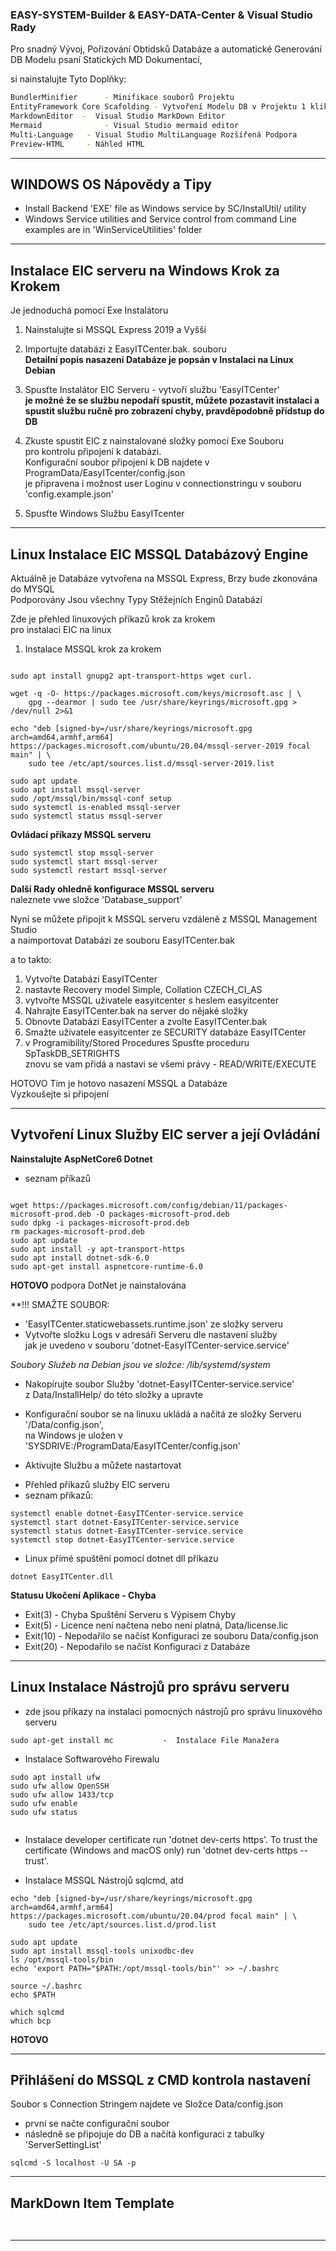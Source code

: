 ### EASY-SYSTEM-Builder & EASY-DATA-Center & Visual Studio Rady    

Pro snadný Vývoj, Pořizování Obtidsků Databáze a automatické Generování DB Modelu
psaní Statických MD Dokumentací, 

si nainstalujte Tyto Doplňky:

```bash
BundlerMinifier      - Minifikace souborů Projektu 
EntityFramework Core Scafolding - Vytvoření Modelu DB v Projektu 1 kliknutím
MarkdownEditor  -  Visual Studio MarkDown Editor
Mermaid              - Visual Studio mermaid editor 
Multi-Language   - Visual Studio MultiLanguage Rozšířená Podpora
Preview-HTML     - Náhled HTML

```

---    

## WINDOWS OS Nápovědy a Tipy    
* Install Backend 'EXE' file as Windows service by SC/InstalUtil/ utility    
* Windows Service utilities and Service control from command Line examples are in 'WinServiceUtilities' folder    
    
    
    
---    
    
    
## Instalace EIC serveru na Windows Krok za Krokem    
    
Je jednoduchá pomocí Exe Instalátoru    
    
1. Nainstalujte si MSSQL Express 2019 a Vyšší    
2. Importujte databázi z EasyITCenter.bak. souboru   
   **Detailní popis nasazení Databáze je popsán v Instalaci na Linux Debian**   
  
3. Spusťte Instalátor EIC  Serveru - vytvoří službu 'EasyITCenter'  
   **je možné že se službu nepodaří spustit, můžete pozastavit instalaci a   
   spustit službu ručně pro zobrazení chyby, pravděpodobně přídstup do DB**   

4. Zkuste spustit EIC z nainstalované složky pomocí Exe Souboru    
   pro kontrolu připojení k databázi.   
   Konfigurační soubor připojení k DB najdete v ProgramData/EasyITcenter/config.json     
   je připravena i možnost user Loginu v connectionstringu v souboru 'config.example.json'   
5. Spusťte Windows Službu EasyITcenter    
    

   
    
---    
    
    
## Linux Instalace EIC MSSQL Databázový Engine     
Aktuálně je Databáze vytvořena na MSSQL Express, Brzy bude zkonována do MYSQL   
Podporovány Jsou všechny Typy Stěžejních Enginů Databází   

    
Zde je přehled linuxových příkazů krok za krokem    
pro instalaci EIC  na linux    
    
1. Instalace MSSQL krok za krokem    
    
```    
    
sudo apt install gnupg2 apt-transport-https wget curl.    
    
wget -q -O- https://packages.microsoft.com/keys/microsoft.asc | \    
    gpg --dearmor | sudo tee /usr/share/keyrings/microsoft.gpg > /dev/null 2>&1    
    
echo "deb [signed-by=/usr/share/keyrings/microsoft.gpg arch=amd64,armhf,arm64] https://packages.microsoft.com/ubuntu/20.04/mssql-server-2019 focal main" | \    
    sudo tee /etc/apt/sources.list.d/mssql-server-2019.list    
    
sudo apt update    
sudo apt install mssql-server    
sudo /opt/mssql/bin/mssql-conf setup    
sudo systemctl is-enabled mssql-server    
sudo systemctl status mssql-server    
```    

**Ovládací příkazy MSSQL serveru**   

```  
sudo systemctl stop mssql-server   
sudo systemctl start mssql-server   
sudo systemctl restart mssql-server   
```   

**Další Rady ohledně konfigurace MSSQL serveru**   
naleznete vwe složce 'Database_support'

    
Nyní se můžete připojit k MSSQL serveru vzdáleně z MSSQL Management Studio    
a naimportovat Databázi ze souboru EasyITCenter.bak    
    
a to takto:    
1. Vytvořte Databázi EasyITCenter    
2. nastavte Recovery model Simple, Collation CZECH_CI_AS    
3. vytvořte MSSQL uživatele easyitcenter s heslem easyitcenter    
4. Nahrajte  EasyITCenter.bak  na server do nějaké složky    
5. Obnovte Databázi EasyITCenter a zvolte EasyITCenter.bak    
6. Smažte uživatele easyitcenter ze SECURITY databáze EasyITCenter    
7. v Programibility/Stored Procedures Spusťte proceduru SpTaskDB_SETRIGHTS    
    znovu se vam přidá a nastavi se všemi právy - READ/WRITE/EXECUTE    
    
HOTOVO  Tím je hotovo nasazení MSSQL a Databáze    
Vyzkoušejte si připojení    
    
    
---    
    

## Vytvoření Linux Služby EIC server a její Ovládání    
    
**Nainstalujte AspNetCore6 Dotnet**    

* seznam příkazů   
```    

wget https://packages.microsoft.com/config/debian/11/packages-microsoft-prod.deb -O packages-microsoft-prod.deb   
sudo dpkg -i packages-microsoft-prod.deb    
rm packages-microsoft-prod.deb   
sudo apt update   
sudo apt install -y apt-transport-https   
sudo apt install dotnet-sdk-6.0   
sudo apt-get install aspnetcore-runtime-6.0    

```   
**HOTOVO** podpora DotNet je nainstalována   

**!!! SMAŽTE SOUBOR:   
- 'EasyITCenter.staticwebassets.runtime.json' ze složky serveru       
- Vytvořte složku Logs v adresáři Serveru dle nastavení služby   
  jak je uvedeno v souboru 'dotnet-EasyITCenter-service.service'   


*Soubory Služeb na Debian jsou ve složce: /lib/systemd/system*    

- Nakopírujte soubor Služby 'dotnet-EasyITCenter-service.service'   
  z Data/InstallHelp/ do této složky a upravte   
- Konfigurační soubor se na linuxu ukládá a načítá ze složky Serveru '/Data/config.json',   
  na Windows je uložen v 'SYSDRIVE:/ProgramData/EasyITCenter/config.json'   

- Aktivujte Službu a můžete nastartovat    
    
* Přehled příkazů služby EIC serveru    
* seznam příkazů:   
```    
systemctl enable dotnet-EasyITCenter-service.service    
systemctl start dotnet-EasyITCenter-service.service    
systemctl status dotnet-EasyITCenter-service.service    
systemctl stop dotnet-EasyITCenter-service.service    
```    
* Linux přímé spuštění pomocí dotnet dll příkazu    
    
```    
dotnet EasyITCenter.dll    
```    

**Statusu Ukočení Aplikace - Chyba**    

- Exit(3)  - Chyba Spuštění Serveru s Výpisem Chyby 
- Exit(5)  - Licence není načtena nebo není platná, Data/license.lic    
- Exit(10) - Nepodařilo se načíst Konfiguraci ze souboru Data/config.json   
- Exit(20) - Nepodařilo se načíst Konfiguraci z Databáze    

---    
    

## Linux Instalace Nástrojů pro správu serveru    
    
- zde jsou příkazy na instalaci pomocných nástrojů pro správu linuxového serveru    
```   
sudo apt-get install mc           -  Instalace File Manažera    
```    
    
- Instalace Softwarového Firewalu    
```    
sudo apt install ufw    
sudo ufw allow OpenSSH    
sudo ufw allow 1433/tcp    
sudo ufw enable    
sudo ufw status    
    
```    
    
- Instalace developer certificate run 'dotnet dev-certs https'. 
To trust the certificate (Windows and macOS only) run 'dotnet dev-certs https --trust'.


- Instalace MSSQL Nástrojů sqlcmd, atd    
```    
echo "deb [signed-by=/usr/share/keyrings/microsoft.gpg arch=amd64,armhf,arm64] https://packages.microsoft.com/ubuntu/20.04/prod focal main" | \    
    sudo tee /etc/apt/sources.list.d/prod.list    
    
sudo apt update    
sudo apt install mssql-tools unixodbc-dev    
ls /opt/mssql-tools/bin    
echo 'export PATH="$PATH:/opt/mssql-tools/bin"' >> ~/.bashrc    
    
source ~/.bashrc    
echo $PATH    
    
which sqlcmd    
which bcp    
```    
**HOTOVO**    

---        

## Přihlášení do MSSQL z CMD kontrola nastavení    
Soubor s Connection Stringem najdete ve Složce Data/config.json   

- první se načte configurační soubor   
- následně se připojuje do DB a načítá konfiguraci z tabulky 'ServerSettingList'   

```    
sqlcmd -S localhost -U SA -p    
```    
    
    
---    
    
## MarkDown Item Template    
```cs    
    
```    
    
---    